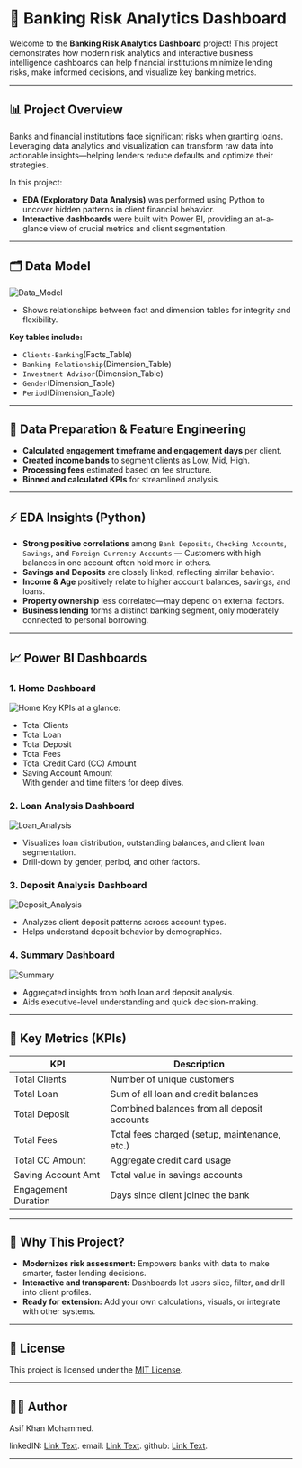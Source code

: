 # 🏦 Banking Risk Analytics Dashboard

Welcome to the **Banking Risk Analytics Dashboard** project! 
This project demonstrates how modern risk analytics and interactive business intelligence dashboards can help financial institutions minimize lending risks, make informed decisions, and visualize key banking metrics.

---

## 📊 Project Overview

Banks and financial institutions face significant risks when granting loans. 
Leveraging data analytics and visualization can transform raw data into actionable insights—helping lenders reduce defaults and optimize their strategies. 

In this project:
- **EDA (Exploratory Data Analysis)** was performed using Python to uncover hidden patterns in client financial behavior.
- **Interactive dashboards** were built with Power BI, providing an at-a-glance view of crucial metrics and client segmentation.

---

## 🗂️ Data Model

![Data_Model](https://github.com/user-attachments/assets/9527ffa8-9cf4-4404-a776-cf0ceea89f71)


- Shows relationships between fact and dimension tables for integrity and flexibility.

**Key tables include:**  
- `Clients-Banking`(Facts_Table)
- `Banking Relationship`(Dimension_Table)
- `Investment Advisor`(Dimension_Table)
- `Gender`(Dimension_Table)
- `Period`(Dimension_Table)

---

## 🧹 Data Preparation & Feature Engineering

- **Calculated engagement timeframe and engagement days** per client.
- **Created income bands** to segment clients as Low, Mid, High.
- **Processing fees** estimated based on fee structure.
- **Binned and calculated KPIs** for streamlined analysis.

---

## ⚡ EDA Insights (Python)

- **Strong positive correlations** among `Bank Deposits`, `Checking Accounts`, `Savings`, and `Foreign Currency Accounts` — Customers with high balances in one account often hold more in others.
- **Savings and Deposits** are closely linked, reflecting similar behavior.
- **Income & Age** positively relate to higher account balances, savings, and loans.
- **Property ownership** less correlated—may depend on external factors.
- **Business lending** forms a distinct banking segment, only moderately connected to personal borrowing.

---

## 📈 Power BI Dashboards

### 1. Home Dashboard
![Home](https://github.com/user-attachments/assets/ea3708ef-ab23-48f1-b8ae-7e7301ead038)
Key KPIs at a glance:
- Total Clients
- Total Loan
- Total Deposit
- Total Fees
- Total Credit Card (CC) Amount
- Saving Account Amount  
With gender and time filters for deep dives.

### 2. Loan Analysis Dashboard
![Loan_Analysis](https://github.com/user-attachments/assets/cf19ec90-3935-4fda-a63c-aeb86ba529cb)
- Visualizes loan distribution, outstanding balances, and client loan segmentation.
- Drill-down by gender, period, and other factors.

### 3. Deposit Analysis Dashboard
![Deposit_Analysis](https://github.com/user-attachments/assets/8c0739f0-7f5c-4c35-8f96-d5ee6bf7ff86)
- Analyzes client deposit patterns across account types.
- Helps understand deposit behavior by demographics.

### 4. Summary Dashboard
![Summary](https://github.com/user-attachments/assets/1f3c143b-086a-4bbe-8d1d-a60f7ca5afdf)
- Aggregated insights from both loan and deposit analysis.
- Aids executive-level understanding and quick decision-making.

---

## 🌟 Key Metrics (KPIs)

| KPI                 | Description                                       |
|---------------------|---------------------------------------------------|
| Total Clients       | Number of unique customers                        |
| Total Loan          | Sum of all loan and credit balances               |
| Total Deposit       | Combined balances from all deposit accounts       |
| Total Fees          | Total fees charged (setup, maintenance, etc.)     |
| Total CC Amount     | Aggregate credit card usage                       |
| Saving Account Amt  | Total value in savings accounts                   |
| Engagement Duration | Days since client joined the bank                 |

---

## 🚀 Why This Project?

- **Modernizes risk assessment:** Empowers banks with data to make smarter, faster lending decisions.
- **Interactive and transparent:** Dashboards let users slice, filter, and drill into client profiles.
- **Ready for extension:** Add your own calculations, visuals, or integrate with other systems.

---

## 📜 License

This project is licensed under the [MIT License](LICENSE).

---

## 👨‍💻 Author

Asif Khan Mohammed.

linkedIN: [Link Text](https://www.linkedin.com/in/asif-khan-mohammed-aksi/).
email: [Link Text](asif.md1805@gmail.com).
github: [Link Text](https://github.com/asifkhan1805).

---

